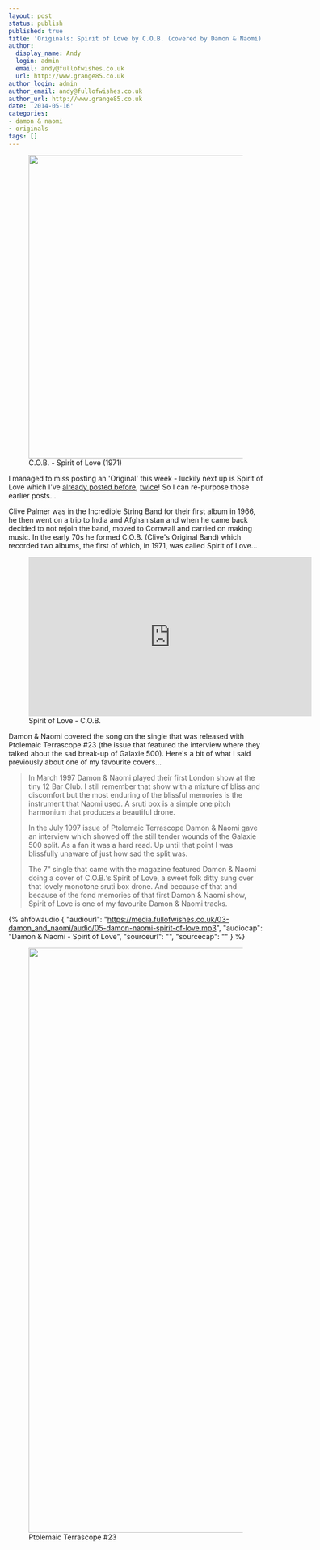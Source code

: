 ```yaml
---
layout: post
status: publish
published: true
title: 'Originals: Spirit of Love by C.O.B. (covered by Damon & Naomi)'
author:
  display_name: Andy
  login: admin
  email: andy@fullofwishes.co.uk
  url: http://www.grange85.co.uk
author_login: admin
author_email: andy@fullofwishes.co.uk
author_url: http://www.grange85.co.uk
date: '2014-05-16'
categories:
- damon & naomi
- originals
tags: []
---
```

<p><figure class="caption aligncenter"><img src="https://media.fullofwishes.co.uk/00-misc/pictures/cob-spirit-of-love.jpg" width="600" height="600" class /><figcaption class="caption-text"> C.O.B. - Spirit of Love (1971)</figcaption></figure>
I managed to miss posting an 'Original' this week - luckily next up is Spirit of Love which I've <a href="/2009/05/20/mp3-lost-tracks-5-damon-naomi-spirit-of-love/" title="Mp3: Lost tracks #5 – Damon & Naomi – Spirit of Love">already posted before</a>, <a href="/2011/11/04/audio-friday-recycling-damon-naomi-spirit-of-love/" title="Audio: Friday recycling: Damon & Naomi – Spirit of Love">twice</a>! So I can re-purpose those earlier posts...</p>
<p>Clive Palmer was in the Incredible String Band for their first album in 1966, he then went on a trip to India and Afghanistan and when he came back decided to not rejoin the band, moved to Cornwall and carried on making music. In the early 70s he formed C.O.B. (Clive's Original Band) which recorded two albums, the first of which, in 1971, was called Spirit of Love...<br />

<figure class="caption aligncenter"><iframe width="560" height="315" src="https://www.youtube-nocookie.com/embed/marNtAKQObA" frameborder="0" allowfullscreen></iframe><figcaption class="caption-text">Spirit of Love - C.O.B.</figcaption></figure>

<p>Damon & Naomi covered the song on the single that was released with Ptolemaic Terrascope #23 (the issue that featured the interview where they talked about the sad break-up of Galaxie 500). Here's a bit of what I said previously about one of my favourite covers...</p>
<blockquote><p>
In March 1997 Damon & Naomi played their first London show at the tiny 12 Bar Club. I still remember that show with a mixture of bliss and discomfort but the most enduring of the blissful memories is the instrument that Naomi used. A sruti box is a simple one pitch harmonium that produces a beautiful drone.</p>
<p>In the July 1997 issue of Ptolemaic Terrascope Damon & Naomi gave an interview which showed off the still tender wounds of the Galaxie 500 split. As a fan it was a hard read. Up until that point I was blissfully unaware of just how sad the split was.</p>
<p>The 7" single that came with the magazine featured Damon & Naomi doing a cover of C.O.B.‘s Spirit of Love, a sweet folk ditty sung over that lovely monotone sruti box drone. And because of that and because of the fond memories of that first Damon & Naomi show, Spirit of Love is one of my favourite Damon & Naomi tracks.
</p></blockquote>

 {% ahfowaudio {
  "audiourl": "https://media.fullofwishes.co.uk/03-damon_and_naomi/audio/05-damon-naomi-spirit-of-love.mp3",
  "audiocap": "Damon & Naomi - Spirit of Love",
  "sourceurl": "",
  "sourcecap": ""
  } %}

<p><figure class="caption aligncenter"><img src="https://media.fullofwishes.co.uk/00-misc/pictures/ptolemaic-terrascope-no23.jpg" width="804" height="1157" class /><figcaption class="caption-text"> Ptolemaic Terrascope #23</figcaption></figure>
